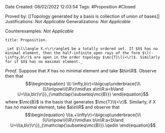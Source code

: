 <br />
<br />

Date Created: 08/02/2022 12:03:54
Tags: #Proposition #Closed 

Proved by: [[Topology generated by a basis is collection of union of bases]]
Justifications: _Not Applicable_
Generalizations: _Not Applicable_

Counterexamples: _Not Applicable_

``` ad-Proposition
title: Proposition.

_Let $\l\langle X,<\r\rangle$ be a totally ordered set. If $X$ has no minimal element, then the half-infinite open rays of the form $\l(-\infty,b\r)$ are open in the order topology $\mc{T}\l(<\r)$. Similarly for if $X$ has no maximal element._

```

_Proof_. Suppose that $X$ has no minimal element and take $b\in\R$. Observe then that
$$\begin{equation}
    \l(-\infty,b\r)=\bigcup\underbrace{\l\{U\in\pow\l(\R\r)\mid\ex a\in\R:a<b\land U=\l(a,b\r)\r\}}_{\mathclap{\subseteq\mc{B}}}
\end{equation}$$
where $\mc{B}$ is the basis that generates $\mc{T}\l(<\r)$. Similarly, if $X$ has no maximal element, take $a\in\R$ and observe that
$$\begin{equation}
    \l(a,+\infty\r)=\bigcup\underbrace{\l\{U\in\pow\l(\R\r)\mid\ex b\in\R:a<b\land U=\l(a,b\r)\r\}}_{\mathclap{\subseteq\mc{B}}}.\qedin
\end{equation}$$
